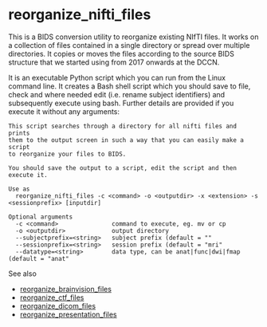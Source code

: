 # reorganize_nifti_files

This is a BIDS conversion utility to reorganize existing NIfTI files. It works on a collection of files contained in a single directory or spread over multiple directories. It copies or moves the files according to the source BIDS structure that we started using from 2017 onwards at the DCCN.

It is an executable Python script which you can run from the Linux command line. It creates a Bash shell script which you should save to file, check and where needed edit (i.e. rename subject identifiers) and subsequently execute using bash. Further details are provided if you execute it without any arguments:

```
This script searches through a directory for all nifti files and prints
them to the output screen in such a way that you can easily make a script
to reorganize your files to BIDS.

You should save the output to a script, edit the script and then execute it.

Use as
  reorganize_nifti_files -c <command> -o <outputdir> -x <extension> -s <sessionprefix> [inputdir]

Optional arguments
  -c <command>               command to execute, eg. mv or cp
  -o <outputdir>             output directory
  --subjectprefix=<string>   subject prefix (default = ""
  --sessionprefix=<string>   session prefix (default = "mri"
  --datatype=<string>        data type, can be anat|func|dwi|fmap (default = "anat"
```
    
See also
  * [reorganize_brainvision_files](reorganize_brainvision_files.md)
  * [reorganize_ctf_files](reorganize_ctf_files.md)
  * [reorganize_dicom_files](reorganize_dicom_files.md)
  * [reorganize_presentation_files](reorganize_presentation_files.md)
